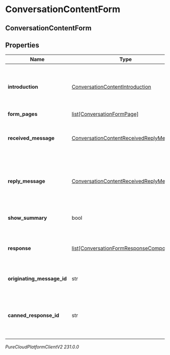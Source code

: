 # ConversationContentForm

## ConversationContentForm

## Properties

|Name | Type | Description | Notes|
|------------ | ------------- | ------------- | -------------|
| **introduction** | [ConversationContentIntroduction](ConversationContentIntroduction) | The intro component, used to give an intro into what the form entails | [optional] |
| **form_pages** | [list[ConversationFormPage]](ConversationFormPage) | Form pages | [optional] |
| **received_message** | [ConversationContentReceivedReplyMessage](ConversationContentReceivedReplyMessage) | The message prompt to fill out the form received. | [optional] |
| **reply_message** | [ConversationContentReceivedReplyMessage](ConversationContentReceivedReplyMessage) | The reply message after the user has filled out the form received. | [optional] |
| **show_summary** | bool | Show summary at end of form submission. | [optional] |
| **response** | [list[ConversationFormResponseComponent]](ConversationFormResponseComponent) | Content of the payload included in the Form response. | [optional] |
| **originating_message_id** | str | Reference to the ID of the original message. | [optional] |
| **canned_response_id** | str | The id of the canned response which was used to create the form. | |



_PureCloudPlatformClientV2 231.0.0_

